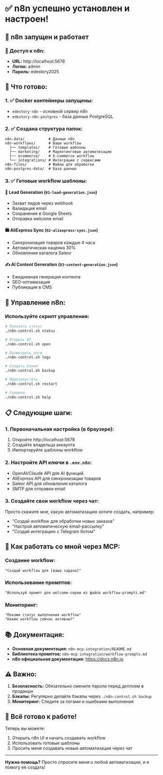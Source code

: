 # ✅ n8n успешно установлен и настроен!

## 🚀 n8n запущен и работает

### 📍 Доступ к n8n:
- **URL:** http://localhost:5678
- **Логин:** admin  
- **Пароль:** edestory2025

## 🎯 Что готово:

### 1. ✅ Docker контейнеры запущены:
- `edestory-n8n` - основной сервер n8n
- `edestory-n8n-postgres` - база данных PostgreSQL

### 2. ✅ Создана структура папок:
```
n8n-data/           # Данные n8n
n8n-workflows/      # Ваши workflow
  ├── templates/    # Готовые шаблоны
  ├── marketing/    # Маркетинговые автоматизации
  ├── ecommerce/    # E-commerce workflow
  └── integrations/ # Интеграции с сервисами
n8n-files/          # Файлы для обработки
n8n-postgres-data/  # База данных
```

### 3. ✅ Готовые workflow шаблоны:

#### 📧 Lead Generation (`01-lead-generation.json`)
- Захват лидов через webhook
- Валидация email
- Сохранение в Google Sheets
- Отправка welcome email

#### 🛍️ AliExpress Sync (`02-aliexpress-sync.json`)
- Синхронизация товаров каждые 4 часа
- Автоматическая наценка 30%
- Обновление каталога Saleor

#### ✍️ AI Content Generation (`03-content-generation.json`)
- Ежедневная генерация контента
- SEO-оптимизация
- Публикация в CMS

## 🔧 Управление n8n:

### Используйте скрипт управления:
```bash
# Показать статус
./n8n-control.sh status

# Открыть UI
./n8n-control.sh open

# Посмотреть логи
./n8n-control.sh logs

# Создать бэкап
./n8n-control.sh backup

# Перезапустить
./n8n-control.sh restart

# Справка
./n8n-control.sh help
```

## 📋 Следующие шаги:

### 1. Первоначальная настройка (в браузере):
1. Откройте http://localhost:5678
2. Создайте владельца аккаунта
3. Импортируйте шаблоны workflow

### 2. Настройте API ключи в `.env.n8n`:
- OpenAI/Claude API для AI функций
- AliExpress API для синхронизации товаров
- Saleor API для обновления каталога
- SMTP для отправки email

### 3. Создайте свои workflow через чат:
Просто скажите мне, какую автоматизацию хотите создать, например:
- "Создай workflow для обработки новых заказов"
- "Настрой автоматическую email-рассылку"
- "Создай интеграцию с Telegram ботом"

## 🤖 Как работать со мной через MCP:

### Создание workflow:
```
"Создай workflow для [ваша задача]"
```

### Использование промптов:
```
"Используй промпт для welcome-серии из файла workflow-prompts.md"
```

### Мониторинг:
```
"Покажи статус выполнения workflow"
"Какие workflow сейчас активны?"
```

## 📚 Документация:

- **Основная документация:** `n8n-mcp-integration/README.md`
- **Библиотека промптов:** `n8n-mcp-integration/workflow-prompts.md`
- **n8n официальная документация:** https://docs.n8n.io

## ⚠️ Важно:

1. **Безопасность:** Обязательно смените пароли перед деплоем в продакшн
2. **Бэкапы:** Регулярно делайте бэкапы через `./n8n-control.sh backup`
3. **Мониторинг:** Следите за логами и ошибками выполнения

## 🎉 Всё готово к работе!

Теперь вы можете:
1. Открыть n8n UI и начать создавать workflow
2. Использовать готовые шаблоны
3. Просить меня создавать новые автоматизации через чат

---

**Нужна помощь?** Просто спросите меня о любой автоматизации, и я помогу её создать!
